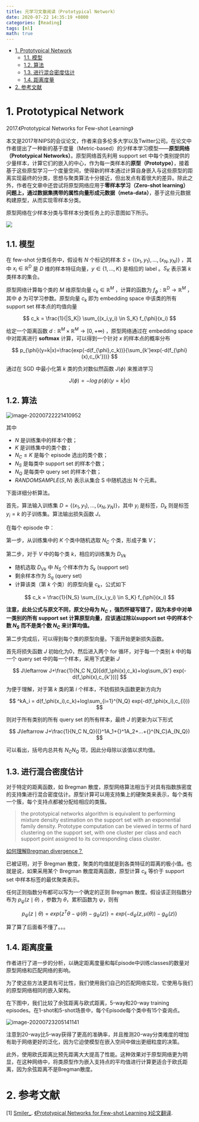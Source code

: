 ```yaml
---
title: 元学习文章阅读（Prototypical Network）
date: 2020-07-22 14:35:19 +0800
categories: [Reading]
tags: [ml]
math: true
---
```


- [1. Prototypical Network](#1-prototypical-network)
  - [1.1. 模型](#11-模型)
  - [1.2. 算法](#12-算法)
  - [1.3. 进行混合密度估计](#13-进行混合密度估计)
  - [1.4. 距离度量](#14-距离度量)
- [2. 参考文献](#2-参考文献)

# 1. Prototypical Network

2017.《Prototypical Networks for Few-shot Learning》

本文是2017年NIPS的会议论文，作者来自多伦多大学以及Twitter公司。在论文中作者提出了一种新的基于度量（Metric-based）的少样本学习模型——**原型网络（Prototypical Networks）**。原型网络首先利用 support  set 中每个类别提供的少量样本，计算它们的嵌入的中心，作为每一类样本的**原型（Prototype）**，接着基于这些原型学习一个度量空间，使得新的样本通过计算自身嵌入与这些原型的距离实现最终的分类，思想与聚类算法十分接近，但出发点有着很大的差异。除此之外，作者在文章中还尝试将原型网络应用于**零样本学习（Zero-shot learning）**问题上，通过数据集携带的属性向量形成**元数据（meta-data）**，基于这些元数据构建原型，从而实现零样本分类。

原型网络在少样本分类与零样本分类任务上的示意图如下所示。

![](../assets/img/postsimg/20200722/1.jpg)

## 1.1. 模型

在 few-shot 分类任务中，假设有 $N$ 个标记的样本 $S=\{(x_1,y_1),...,(x_N,y_N)\}$ ，其中 $x_i \in \mathbb R^D$ 是 $D$ 维的样本特征向量，$y \in \{1,...,K\}$ 是相应的 label 。$S_K$ 表示第 $k$ 类样本的集合。

原型网络计算每个类的 $M$ 维原型向量 $c_k \in \mathbb R^M$ ，计算的函数为 $f_{\phi}: \mathbb R^D \rightarrow \mathbb R^M$ ，其中 $\phi$ 为可学习参数。原型向量 $c_k$ 即为 embedding space 中该类的所有 support set 样本点的均值向量

$$
c_k = \frac{1}{|S_K|} \sum_{(x_i,y_i) \in S_K} f_{\phi}(x_i)
$$

给定一个距离函数 $d: \mathbb R^M \times \mathbb R^M \rightarrow [0,+\infty)$ ，原型网络通过在 embedding space 中对距离进行 **softmax** 计算，可以得到一个针对 $x$ 的样本点的概率分布

$$
p_{\phi}(y=k|x)=\frac{exp(-d(f_{\phi},c_k))}{\sum_{k'}exp(-d(f_{\phi}(x),c_{k'}))}
$$

通过在 SGD 中最小化第 $k$ 类的负对数似然函数 $J(\phi)$ 来推进学习

$$
J(\phi) = -log\; p(\phi)(y=k|x)
$$

## 1.2. 算法

![image-20200722221410952](../assets/img/postsimg/20200722/2.jpg)

其中

- $N$ 是训练集中的样本个数；
- $K$ 是训练集中的类个数；
- $N_C \leq K$ 是每个 episode 选出的类个数；
- $N_S$ 是每类中 support set 的样本个数；
- $N_Q$ 是每类中 query set 的样本个数；
- $RANDOMSAMPLE(S,N)$ 表示从集合 S 中随机选出 N 个元素。

下面详细分析算法。

首先，算法输入训练集 $D=\{(x_1,y_1),...,(x_N,y_N)\}$，其中 $y_i$ 是标签，$D_k$ 则是标签 $y_i=k$ 的子训练集。算法输出损失函数 $J$。

在每个 episode 中：

第一步，从训练集中的 $K$ 个类中随机选取 $N_C$ 个类，形成子集 $V$；

第二步，对于 $V$ 中的每个类 $k$，相应的训练集为 $D_{Vk}$

- 随机选取 $D_{Vk}$ 中 $N_S$ 个样本作为 $S_k$ (support set)
- 剩余样本作为 $S_q$ (query set)
- 计算该类（第 $k$ 个类）的原型向量 $c_k$，公式如下

$$
c_k = \frac{1}{N_S} \sum_{(x_i,y_i) \in S_K} f_{\phi}(x_i)
$$

**注意，此处公式与原文不同，原文分母为 $N_C$ ，强烈怀疑写错了，因为本步中对单一类别的所有 support set 计算原型向量，应该通过除以support set 中的样本个数 $N_S$ 而不是类个数 $N_C$ 来计算均值。**

第二步完成后，可以得到每个类的原型向量。下面开始更新损失函数。

首先将损失函数 $J$ 初始化为0，然后进入两个 for 循环，对于每一个类别 $k$ 中的每一个 query set 中的每一个样本，采用下式更新 $J$

$$
J\leftarrow J+\frac{1}{N_C N_Q}[d(f_\phi(x),c_k)+log\sum_{k'} exp(-d(f_\phi(x),c_{k'}))]
$$

为便于理解，对于第 $k$ 类的第 $i$ 个样本，不妨假损失函数更新方向为

$$
^kA_i = d(f_\phi(x_i),c_k)+log\sum_{i=1}^{N_Q} exp(-d(f_\phi(x_i),c_{i}))
$$

则对于所有类别的所有 query set 的所有样本，最终 $J$ 的更新为以下形式

$$
J\leftarrow J+\frac{1}{N_C N_Q}({}^1A_1+{}^1A_2+...+{}^{N_C}A_{N_Q})
$$

可以看出，括号内总共有 $N_C N_Q$ 项，因此分母除以该值以求均值。

## 1.3. 进行混合密度估计

对于特定的距离函数，如 Bregman 散度，原型网络算法相当于对具有指数族密度的支持集进行混合密度估计。原型计算可以用支持集上的硬聚类来表示，每个类有一个簇，每个支持点都被分配给相应的类簇。

> the prototypical networks algorithm is equivalent to performing mixture density estimation on the support set with an exponential family density. Prototype computation can be viewed in terms of hard clustering on the support set, with one cluster per class and each support point assigned to its corresponding class cluster.

[如何理解Bregman divergence？]([https://www.zhihu.com/question/22426561/answer/209945856](https://links.jianshu.com/go?to=https%3A%2F%2Fwww.zhihu.com%2Fquestion%2F22426561%2Fanswer%2F209945856))

已被证明，对于 Bregman 散度，聚类的均值就是到各类特征的距离的极小值。也就是说，如果采用某个 Bregman 散度距离函数，原型计算 $c_k$ 等价于 support set 中样本标签的最优聚类表示。

任何正则指数分布都可以写为一个确定的正则 Bregman 散度。假设该正则指数分布为 $p_\psi(z\mid\theta)$ ，参数为 $\theta$，累积函数为 $\psi$，则有

$$
p_\psi(z\mid\theta) = exp\{z^T\theta-\psi (\theta) - g_\psi(z)\} = exp\{-d_\psi(z,\mu(\theta)) - g_\psi(z)\}
$$

算了算了后面看不懂了。。。

## 1.4. 距离度量

作者进行了进一步的分析，以确定距离度量和每Episode中训练classes的数量对原型网络和匹配网络的影响。

为了使这些方法更具有可比性，我们使用我们自己的匹配网络实现，它使用与我们的原型网络相同的嵌入架构。

在下图中，我们比较了余弦距离与欧式距离，5-way和20-way  training episodes。在1-shot和5-shot场景中，每个Episode每个类中有15个查询点。

![image-20200723205141141](../assets/img/postsimg/20200722/3.jpg)

注意到20-way比5-way获得了更高的准确率，并且推测20-way分类难度的增加有助于网络更好的泛化，因为它迫使模型在嵌入空间中做出更细粒度的决策。

此外，使用欧氏距离比预先距离大大提高了性能。这种效果对于原型网络更为明显，在这种网络中，将类原型作为嵌入支持点的平均值进行计算更适合于欧氏距离，因为余弦距离不是Bregman散度。

# 2. 参考文献

<span id="ref1">[1]</span>  [Smiler_](https://blog.csdn.net/Smiler_). [《Prototypical Networks for Few-shot Learning 》论文翻译](https://blog.csdn.net/Smiler_/article/details/103133876).

